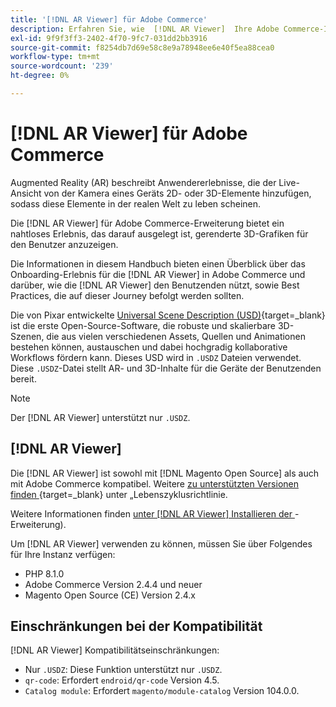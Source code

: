 ```yaml
---
title: '[!DNL AR Viewer] für Adobe Commerce'
description: Erfahren Sie, wie  [!DNL AR Viewer]  Ihre Adobe Commerce-Instanz unterstützen kann und wie Sie die Erweiterung erfolgreich integrieren und einrichten können.
exl-id: 9f9f3ff3-2402-4f70-9fc7-031dd2bb3916
source-git-commit: f8254db7d69e58c8e9a78948ee6e40f5ea88cea0
workflow-type: tm+mt
source-wordcount: '239'
ht-degree: 0%

---
```


# [!DNL AR Viewer] für Adobe Commerce

Augmented Reality (AR) beschreibt Anwendererlebnisse, die der Live-Ansicht von der Kamera eines Geräts 2D- oder 3D-Elemente hinzufügen, sodass diese Elemente in der realen Welt zu leben scheinen.

Die [!DNL AR Viewer] für Adobe Commerce-Erweiterung bietet ein nahtloses Erlebnis, das darauf ausgelegt ist, gerenderte 3D-Grafiken für den Benutzer anzuzeigen.

Die Informationen in diesem Handbuch bieten einen Überblick über das Onboarding-Erlebnis für die [!DNL AR Viewer] in Adobe Commerce und darüber, wie die [!DNL AR Viewer] den Benutzenden nützt, sowie Best Practices, die auf dieser Journey befolgt werden sollten.

Die von Pixar entwickelte [Universal Scene Description (USD)](https://openusd.org/release/index.html){target=_blank} ist die erste Open-Source-Software, die robuste und skalierbare 3D-Szenen, die aus vielen verschiedenen Assets, Quellen und Animationen bestehen können, austauschen und dabei hochgradig kollaborative Workflows fördern kann. Dieses USD wird in `.USDZ` Dateien verwendet. Diese `.USDZ`-Datei stellt AR- und 3D-Inhalte für die Geräte der Benutzenden bereit.

>[!NOTE]
>
> Der [!DNL AR Viewer] unterstützt nur `.USDZ`.

## [!DNL AR Viewer]

Die [!DNL AR Viewer] ist sowohl mit [!DNL Magento Open Source] als auch mit Adobe Commerce kompatibel. Weitere [ zu unterstützten Versionen finden ](https://experienceleague.adobe.com/docs/commerce-operations/release/planning/lifecycle-policy.html){target=_blank} unter „Lebenszyklusrichtlinie.

Weitere Informationen finden [ unter  [!DNL AR Viewer] Installieren der ](../catalog/ar-viewer-setup.md)-Erweiterung).

Um [!DNL AR Viewer] verwenden zu können, müssen Sie über Folgendes für Ihre Instanz verfügen:

* PHP 8.1.0
* Adobe Commerce Version 2.4.4 und neuer
* Magento Open Source (CE) Version 2.4.x

## Einschränkungen bei der Kompatibilität

[!DNL AR Viewer] Kompatibilitätseinschränkungen:

* Nur `.USDZ`: Diese Funktion unterstützt nur `.USDZ`.
* `qr-code`: Erfordert `endroid/qr-code` Version 4.5.
* `Catalog module`: Erfordert `magento/module-catalog` Version 104.0.0.
